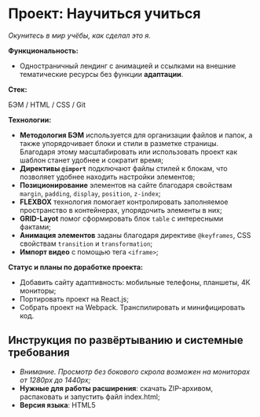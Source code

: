 # Проект: Научиться учиться
*Окунитесь в мир учёбы, как сделал это я.*

**Функциональность:**

* Одностраничный лендинг с анимацией и ссылками на внешние тематические ресурсы без функции **адаптации**.

**Стек:**

БЭМ / HTML / CSS / Git

**Технологии:**

* **Методология БЭМ** используется для организации файлов и папок, а также упорядочивает блоки и стили в разметке страницы. Благодаря этому масштабировать или использовать проект как шаблон станет удобнее и сократит время;
* **Директивы `@import`** подключают файлы стилей к блокам, что позволяет удобнее находить настройки элементов;
* **Позиционирование** элементов на сайте благодаря свойствам `margin`, `padding`, `display`, `position`, `z-index`;
* **FLEXBOX** технология помогает контролировать заполняемое пространство в контейнерах, упорядочить элементы в них;
* **GRID-Layot** помог сформировать блок `table` с интересными фактами;
* **Анимация элементов** заданы благодаря директиве `@keyframes`, CSS свойствам `transition` и `transformation`;
* **Импорт видео** с помощью тега `<iframe>`;

**Статус и планы по доработке проекта:**

* Добавить сайту адаптивность: мобильные телефоны, планшеты, 4К мониторы;
* Портировать проект на React.js;
* Собрать проект на Webpack. Транспилировать и минифицировать код.

## Инструкция по развёртыванию и системные требования

* *Внимание. Просмотр без бокового скрола возможен на мониторах от 1280px до 1440px;*
* **Нужные для работы расширения**: скачать ZIP-архивом, распаковать и запустить файл index.html;
* **Версия языка**: HTML5



